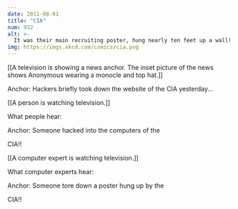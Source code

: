 ```yaml
---
date: 2011-08-01
title: "CIA"
num: 932
alt: >-
  It was their main recruiting poster, hung nearly ten feet up a wall! This means the hackers have LADDER technology! Are we headed for a future where everyone has to pay $50 for one of those locked plexiglass poster covers? More after the break ...
img: https://imgs.xkcd.com/comics/cia.png
---
```

[[A television is showing a news anchor.  The inset picture of the news shows Anonymous wearing a monocle and top hat.]]

Anchor: Hackers briefly took down the website of the CIA yesterday...

[[A person is watching television.]]

What people hear:

Anchor: Someone hacked into the computers of the 

CIA!!

[[A computer expert is watching television.]]

What computer experts hear:

Anchor: Someone tore down a poster hung up by the 

CIA!!

